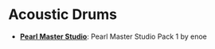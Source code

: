 # Acoustic Drums

- __[Pearl Master Studio](https://danigb.github.io/sampled/DRUMS/pearl-master-studio/)__: Pearl Master Studio Pack 1 by enoe
